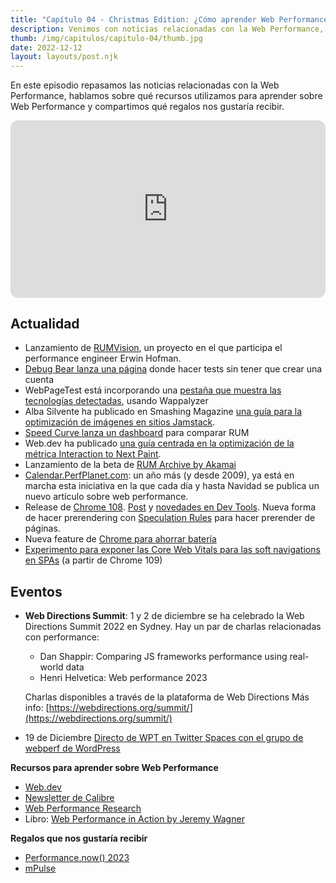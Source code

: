 ```yaml
---
title: "Capítulo 04 - Christmas Edition: ¿Cómo aprender Web Performance?"
description: Venimos con noticias relacionadas con la Web Performance, hablamos sobre qué recursos utilizamos para aprender sobre Web Performance y compartimos qué regalos nos gustaría recibir.
thumb: /img/capitulos/capitulo-04/thumb.jpg
date: 2022-12-12
layout: layouts/post.njk
---
```


En este episodio repasamos las noticias relacionadas con la Web Performance, hablamos sobre qué recursos utilizamos para aprender sobre Web Performance y compartimos qué regalos nos gustaría recibir.

<iframe loading="lazy" style="border-radius:12px; aspect-ratio:16/9"
    src="https://open.spotify.com/embed/episode/2HxMwCkgRr9Jj3JjdMQJY8/video" width="100%"
    frameBorder="0" allowfullscreen=""
    allow="autoplay; clipboard-write; encrypted-media; fullscreen; picture-in-picture"></iframe>

## Actualidad

*   Lanzamiento de [RUMVision](https://www.rumvision.com/), un proyecto en el que participa el performance engineer Erwin Hofman.
*   [Debug Bear lanza una página](https://www.debugbear.com/test/website-speed) donde hacer tests sin tener que crear una cuenta 
*   WebPageTest está incorporando una [pestaña que muestra las tecnologías detectadas](https://www.linkedin.com/feed/update/urn:li:activity:7003422807099351042/), usando Wappalyzer 
*   Alba Silvente ha publicado en Smashing Magazine [una guía para la optimización de imágenes en sitios Jamstack](https://www.smashingmagazine.com/2022/11/guide-image-optimization-jamstack-sites/).
*   [Speed Curve lanza un dashboard](https://www.speedcurve.com/blog/real-user-monitoring-compare-dashboard/) para comparar RUM
*   Web.dev ha publicado [una guía centrada en la optimización de la métrica Interaction to Next Paint](https://web.dev/optimize-inp/).
*   Lanzamiento de la beta de [RUM Archive by Akamai](https://rumarchive.com/) 
*   [Calendar.PerfPlanet.com](https://calendar.perfplanet.com/2022/): un año más (y desde 2009), ya está en marcha esta iniciativa en la que cada día y hasta Navidad se publica un nuevo artículo sobre web performance.
*   Release de [Chrome 108](https://chromestatus.com/features#milestone%3D108). [Post](https://developer.chrome.com/blog/chrome-108-beta) y [novedades en Dev Tools](https://developer.chrome.com/blog/new-in-devtools-108/). Nueva forma de hacer prerendering con [Speculation Rules](https://developer.chrome.com/blog/prerender-pages/) para hacer prerender de páginas.
*   Nueva feature de [Chrome para ahorrar batería]( https://blog.google/products/chrome/new-chrome-features-to-save-battery-and-make-browsing-smoother/)
*   [Experimento para exponer las Core Web Vitals para las soft navigations en SPAs](https://groups.google.com/a/chromium.org/g/blink-dev/c/IK-IZTBo59U/m/r8WaR2YOBQAJ) (a partir de Chrome 109)  

## Eventos

* **Web Directions Summit**: 1 y 2 de diciembre se ha celebrado la Web Directions Summit 2022 en Sydney. Hay un par de charlas relacionadas con performance:
  - Dan Shappir: Comparing JS frameworks performance using real-world data
  - Henri Helvetica: Web performance 2023
  
  Charlas disponibles a través de la plataforma de Web Directions
  Más info: [https://webdirections.org/summit/](https://webdirections.org/summit/)
    
- 19 de Diciembre [Directo de WPT en Twitter Spaces con el grupo de webperf de WordPress](https://twitter.com/henrihelvetica/status/1599908277914980352?s=46&t=75ejSQE61k0ylIGaGpQMnQ)

**Recursos para aprender sobre Web Performance**

*   [Web.dev](https://web.dev)
*   [Newsletter de Calibre](https://perf.email/)
*   [Web Performance Research](https://github.com/imteekay/web-performance-research)
*   Libro: [Web Performance in Action by Jeremy Wagner](https://www.manning.com/books/web-performance-in-action) 


**Regalos que nos gustaría recibir**

*   [Performance.now() 2023](https://perfnow.nl)
*   [mPulse](https://www.akamai.com/es/products/mpulse-real-user-monitoring)
